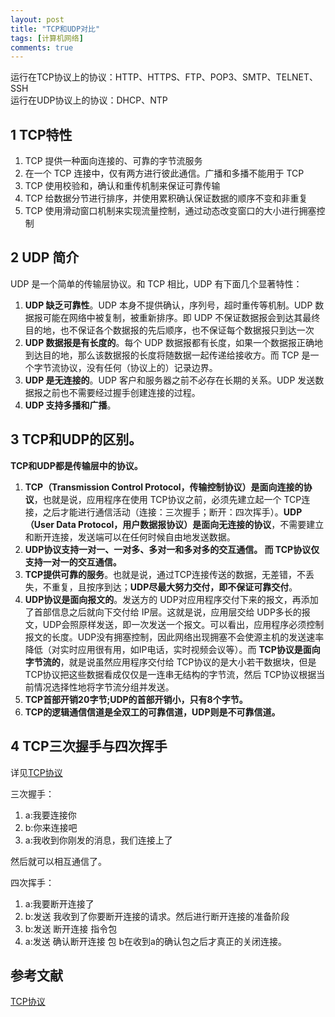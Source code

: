```yaml
---
layout: post
title: "TCP和UDP对比"
tags: [计算机网络]
comments: true
---
```


运行在TCP协议上的协议：HTTP、HTTPS、FTP、POP3、SMTP、TELNET、SSH   
运行在UDP协议上的协议：DHCP、NTP   

## 1 TCP特性
1. TCP 提供一种面向连接的、可靠的字节流服务
2. 在一个 TCP 连接中，仅有两方进行彼此通信。广播和多播不能用于 TCP
3. TCP 使用校验和，确认和重传机制来保证可靠传输
4. TCP 给数据分节进行排序，并使用累积确认保证数据的顺序不变和非重复
5. TCP 使用滑动窗口机制来实现流量控制，通过动态改变窗口的大小进行拥塞控制

## 2 UDP 简介
UDP 是一个简单的传输层协议。和 TCP 相比，UDP 有下面几个显著特性：
1. **UDP 缺乏可靠性**。UDP 本身不提供确认，序列号，超时重传等机制。UDP 数据报可能在网络中被复制，被重新排序。即 UDP 不保证数据报会到达其最终目的地，也不保证各个数据报的先后顺序，也不保证每个数据报只到达一次
2. **UDP 数据报是有长度的**。每个 UDP 数据报都有长度，如果一个数据报正确地到达目的地，那么该数据报的长度将随数据一起传递给接收方。而 TCP 是一个字节流协议，没有任何（协议上的）记录边界。
3. **UDP 是无连接的**。UDP 客户和服务器之前不必存在长期的关系。UDP 发送数据报之前也不需要经过握手创建连接的过程。
4. **UDP 支持多播和广播**。

## 3 TCP和UDP的区别。
**TCP和UDP都是传输层中的协议。**

1. **TCP（Transmission Control Protocol，传输控制协议）是面向连接的协议**，也就是说，应用程序在使用 TCP协议之前，必须先建立起一个 TCP连接，之后才能进行通信活动（连接：三次握手；断开：四次挥手）。**UDP（User Data Protocol，用户数据报协议）是面向无连接的协议**，不需要建立和断开连接，发送端可以在任何时候自由地发送数据。
2. **UDP协议支持一对一、一对多、多对一和多对多的交互通信。 而 TCP协议仅支持一对一的交互通信。**
3. **TCP提供可靠的服务**。也就是说，通过TCP连接传送的数据，无差错，不丢失，不重复，且按序到达；**UDP尽最大努力交付，即不保证可靠交付**。
4. **UDP协议是面向报文的**。发送方的 UDP对应用程序交付下来的报文，再添加了首部信息之后就向下交付给 IP层。这就是说，应用层交给 UDP多长的报文，UDP会照原样发送，即一次发送一个报文。可以看出，应用程序必须控制报文的长度。UDP没有拥塞控制，因此网络出现拥塞不会使源主机的发送速率降低（对实时应用很有用，如IP电话，实时视频会议等）。而 **TCP协议是面向字节流的**，就是说虽然应用程序交付给 TCP协议的是大小若干数据块，但是 TCP协议把这些数据看成仅仅是一连串无结构的字节流，然后 TCP协议根据当前情况选择性地将字节流分组并发送。
5. **TCP首部开销20字节;UDP的首部开销小，只有8个字节。**
6. **TCP的逻辑通信信道是全双工的可靠信道，UDP则是不可靠信道。**

## 4 TCP三次握手与四次挥手
详见[TCP协议](https://hit-alibaba.github.io/interview/basic/network/TCP.html)   

三次握手：
1. a:我要连接你
2. b:你来连接吧
3. a:我收到你刚发的消息，我们连接上了

然后就可以相互通信了。   

四次挥手：
1. a:我要断开连接了
2. b:发送 我收到了你要断开连接的请求。然后进行断开连接的准备阶段
3. b:发送 断开连接 指令包
4. a:发送 确认断开连接 包
b在收到a的确认包之后才真正的关闭连接。



## 参考文献
[TCP协议](https://hit-alibaba.github.io/interview/basic/network/TCP.html)
